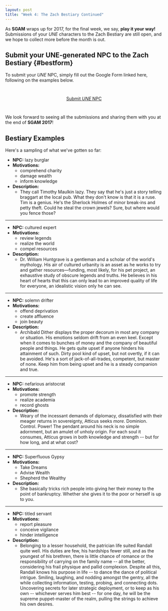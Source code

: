 ```yaml
---
layout: post
title: "Week 4: The Zach Bestiary Continued"
---
```


As **SGAM** wraps up for 2017, for the final week, we say, **play it your way!** 
Submissions of your _UNE_ characters to the Zach Bestiary are still open, and we 
hope to collect more before the month is out.

## Submit your UNE-generated NPC to the Zach Bestiary {#bestform}

To submit your _UNE_ NPC, simply fill out the Google Form linked here, following on the 
examples below.

<div style="text-align: center; padding: 2em;">
    <a href="https://docs.google.com/forms/d/e/1FAIpQLSdmJBA0YfBbOQhGsAHGGO5R3W4_m5ibcECIryCOrgChr7hC8w/viewform"
      style="cursor: pointer;"
      class="btn btn-large">
      <i class="icon icon-torsos-all"></i> Submit <i>UNE</i> NPC 
    </a>
</div>


We look forward to seeing all the submissions and sharing them with you at the end of **SGAM 2017**!

## Bestiary Examples

Here's a sampling of what we've gotten so far:

* **NPC:** lazy burglar
* **Motivations:** 
    - comprehend charity
    - damage wealth
    - inform knowledge
* **Description:**
    - They call Timothy Maulkin lazy. They say that he's just a story telling braggart at the local pub. 
What they don't know is that it is a ruse. Tim is a genius. He's the Sherlock Holmes of minor break-ins 
and petty theft. Could he steal the crown jewels? Sure, but where would you fence those?

---

* **NPC:** cultured expert
* **Motivations:** 
    - review legends
    - realize the world
    - compel resources
* **Description:**
    - Dr. William Huntgrave is a gentleman and a scholar of the world's mythology. His air of cultured urbanity is an asset as he works to try and gather resources—funding, most likely, for his pet project, an exhaustive study of obscure legends and truths. He believes in his heart of hearts that this can only lead to an improved quality of life for everyone, an idealistic vision only he can see.

---
    
* **NPC:** solemn drifter
* **Motivations:** 
    - offend deprivation
    - create affluence
    - join beauty
* **Description:**
    - Archibald Dither displays the proper decorum in most any company or situation. His emotions seldom drift from an even keel.
Except when it comes to bunches of money and the company of beautiful people and things. He gets quite upset if anyone hinders his attainment of such.
Dirty pool kind of upset, but not overtly, if it can be avoided.
He's a sort of jack-of-all-trades, competent, but master of none.
Keep him from being upset and he is a steady companion and true.

---

* **NPC:** nefarious aristocrat
* **Motivations:** 
    - promote strength
    - realize academia
    - record ghosts
* **Description:**
    - Weary of the incessant demands of diplomacy, dissatisfied with their meager returns in sovereignty, Atticus seeks *more*. Dominion. Control. Power! The pendant around his neck is no simple adornment, but an amulet of unholy origin. For each soul it consumes, Atticus grows in both knowledge and strength -- but for how long, and at what cost?

---
    
* **NPC:** Superfluous Gypsy
* **Motivations:** 
    - Take Dreams
    - Advise Wealth
    - Shepherd the Wealthy
* **Description:**
    - She basically tricks rich people into giving her their money to the point of bankruptcy. Whether she gives it to the poor or herself is up to you.

---

* **NPC:** titled servant
* **Motivations:** 
    - report pleasure
    - conceive vigilance
    - hinder intelligence
* **Description:**
    - Belonging to a lesser household, the patrician life suited Randall quite well. His duties are few, his hardships fewer still, and as the youngest of his brethren, there is little chance of romance or the responsibility of carrying on the family name -- all the better, considering his frail physique and pallid complexion. Despite all this, Randall knows his purpose in life -- to dance the dance of political intrigue. Smiling, laughing, and nodding amongst the gentry, all the while collecting information, testing, probing, and connecting dots. Uncovering secrets for later strategic deployment, or to keep as his own -- whichever serves him best -- for one day, *he* will be the supreme puppet-master of the realm, pulling the strings to achieve his own desires.
